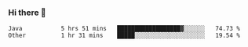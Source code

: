 ### Hi there 👋

<!--
**urzz/urzz** is a ✨ _special_ ✨ repository because its `README.md` (this file) appears on your GitHub profile.

Here are some ideas to get you started:

- 🔭 I’m currently working on ...
- 🌱 I’m currently learning ...
- 👯 I’m looking to collaborate on ...
- 🤔 I’m looking for help with ...
- 💬 Ask me about ...
- 📫 How to reach me: ...
- 😄 Pronouns: ...
- ⚡ Fun fact: ...
-->

<!--START_SECTION:waka-->

```text
Java           5 hrs 51 mins   ██████████████████▓░░░░░░   74.73 %
Other          1 hr 31 mins    █████░░░░░░░░░░░░░░░░░░░░   19.54 %
```

<!--END_SECTION:waka-->
